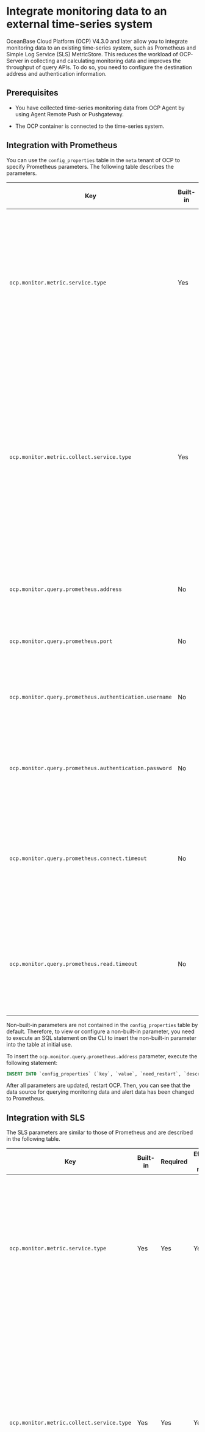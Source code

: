# Integrate monitoring data to an external time-series system

OceanBase Cloud Platform (OCP) V4.3.0 and later allow you to integrate monitoring data to an existing time-series system, such as Prometheus and Simple Log Service (SLS) MetricStore. This reduces the workload of OCP-Server in collecting and calculating monitoring data and improves the throughput of query APIs. To do so, you need to configure the destination address and authentication information.

## Prerequisites

* You have collected time-series monitoring data from OCP Agent by using Agent Remote Push or Pushgateway.

* The OCP container is connected to the time-series system.

## Integration with Prometheus

You can use the `config_properties` table in the `meta` tenant of OCP to specify Prometheus parameters. The following table describes the parameters.

| Key | Built-in | Required | Effective upon restart | Description |
|------|------------|------------|---------------|--------|
| `ocp.monitor.metric.service.type` | Yes | Yes | Yes | The type of the data source for querying monitoring data. The default value is `LOCAL`, which indicates the MonitorDB. You need to change the value to `PROMETHEUS`, which is case-insensitive.  |
| `ocp.monitor.metric.collect.service.type` | Yes | Yes | Yes | The type of metric collection. The default value is `LOCAL`, which indicates that a copy of data is written to the MonitorDB for grayscale purpose. If you do not want to write data to the MonitorDB, change the value to `PROMETHEUS`, which is case-insensitive.  |
| `ocp.monitor.query.prometheus.address` | No | Yes | Yes | The IP address of the server where Prometheus is deployed, such as `127.0.0.1`. |
| `ocp.monitor.query.prometheus.port` | No | Yes | Yes | The service port of Prometheus, such as `9090`.  |
| `ocp.monitor.query.prometheus.authentication.username` | No | No | Yes | The username used to authenticate the HTTP request to the query API of Prometheus.  |
| `ocp.monitor.query.prometheus.authentication.password` | No | No | Yes | The password used to authenticate the HTTP request to the query API of Prometheus.  |
| `ocp.monitor.query.prometheus.connect.timeout` | No | No | Yes | The timeout period for the HTTP request to establish a socket connection with the query API of Prometheus, in ms. The default value is 3000 ms.  |
| `ocp.monitor.query.prometheus.read.timeout` | No | No | Yes | The timeout period for the HTTP request to wait for a response from the query API of Prometheus, in ms. The default value is 3000 ms.  |

Non-built-in parameters are not contained in the `config_properties` table by default. Therefore, to view or configure a non-built-in parameter, you need to execute an SQL statement on the CLI to insert the non-built-in parameter into the table at initial use.

To insert the `ocp.monitor.query.prometheus.address` parameter, execute the following statement:

```sql
INSERT INTO `config_properties` (`key`, `value`, `need_restart`, `description`) VALUES ('ocp.monitor.query.prometheus.address1', '127.0.0.1', 1, 'Prometheus service deployment address');
```

After all parameters are updated, restart OCP. Then, you can see that the data source for querying monitoring data and alert data has been changed to Prometheus.

## Integration with SLS

The SLS parameters are similar to those of Prometheus and are described in the following table.

| Key | Built-in | Required | Effective upon restart | Description |
|-------|------------|-----------|---------------|----------|
| `ocp.monitor.metric.service.type` | Yes | Yes | Yes | The type of the data source for querying monitoring data. The default value is `LOCAL`, which indicates the MonitorDB. You need to change the value to `SLS`, which is case-insensitive.  |
| `ocp.monitor.metric.collect.service.type` | Yes | Yes | Yes | The type of metric collection. The default value is `LOCAL`, which indicates that a copy of data is written to the MonitorDB for grayscale purpose. If you do not want to write data to the MonitorDB, change the value to `SLS`, which is case-insensitive.  |
| `ocp.monitor.query.sls.end-point` | No | Yes | Yes | The SLS endpoint.  |
| `ocp.monitor.query.sls.sls-project` | No | Yes | Yes | The SLS project space.  |
| `ocp.monitor.query.sls.sls-metricstore` | No | Yes | Yes | | The SLS MetricStore.  |
| `ocp.monitor.query.sls.access-key` | No | Yes | Yes | The AccessKey ID used to access SLS.  |
| `ocp.monitor.query.sls.access-secret` | No | Yes | Yes | The AccessKey Secret used to access SLS.  |
| `ocp.monitor.query.sls.connect.timeout` | No | No | Yes | The timeout period for the HTTP request to establish a socket connection with the query API of SLS, in ms. The default value is 3000 ms.  |
| `ocp.monitor.query.sls.read.timeout` | No | No | Yes | The timeout period for the HTTP request to wait for a response from the query API of SLS, in ms. The default value is 3000 ms.  |

By default, Non-built-in parameters are not contained in the `config_properties` table by default. Therefore, to view or configure a non-built-in parameter, you need to execute an SQL statement on the CLI to insert the non-built-in parameter into the table at initial use.

To insert the `ocp.monitor.query.sls.sls-metricstore` parameter, execute the following statement:

```sql
INSERT INTO `config_properties` (`key`, `value`, `need_restart`, `description`) VALUES ('ocp.monitor.query.sls.sls-metricstore', 'ob_metricstore', 1, 'SLS metricStore');
```

After all parameters are updated, restart OCP. Then, you can see that the data source for querying monitoring data and alert data has been changed to SLS.
